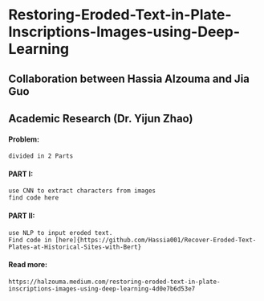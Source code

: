 # Restoring-Eroded-Text-in-Plate-Inscriptions-Images-using-Deep-Learning
## Collaboration between Hassia Alzouma and Jia Guo
## Academic Research (Dr. Yijun Zhao) 
#### Problem: 
    divided in 2 Parts
    
#### PART I:
    use CNN to extract characters from images
    find code here
    
#### PART II:
    use NLP to input eroded text. 
    Find code in [here]{https://github.com/Hassia001/Recover-Eroded-Text-Plates-at-Historical-Sites-with-Bert}
    
#### Read more:
    https://halzouma.medium.com/restoring-eroded-text-in-plate-inscriptions-images-using-deep-learning-4d0e7b6d53e7
